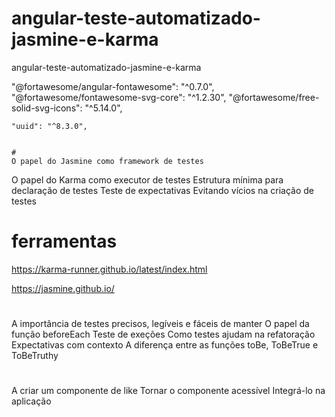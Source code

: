 # angular-teste-automatizado-jasmine-e-karma

angular-teste-automatizado-jasmine-e-karma

"@fortawesome/angular-fontawesome": "^0.7.0",
"@fortawesome/fontawesome-svg-core": "^1.2.30",
"@fortawesome/free-solid-svg-icons": "^5.14.0",

    "uuid": "^8.3.0",


    #
    O papel do Jasmine como framework de testes

O papel do Karma como executor de testes
Estrutura mínima para declaração de testes
Teste de expectativas
Evitando vícios na criação de testes

# ferramentas

https://karma-runner.github.io/latest/index.html

https://jasmine.github.io/

#

A importância de testes precisos, legíveis e fáceis de manter
O papel da função beforeEach
Teste de exeções
Como testes ajudam na refatoração
Expectativas com contexto
A diferença entre as funções toBe, ToBeTrue e ToBeTruthy

#

A criar um componente de like
Tornar o componente acessível
Integrá-lo na aplicação
